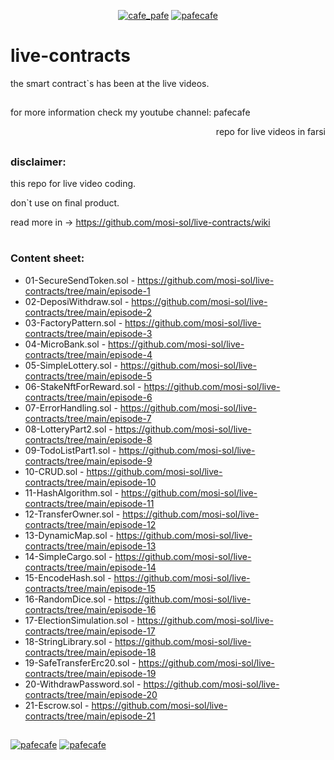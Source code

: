 <p align="center"> 
  <a href="https://twitter.com/cafe_pafe" target="blank"><img src="https://img.shields.io/twitter/follow/cafe_pafe?logo=twitter&style=plastic&labelColor=334455" alt="cafe_pafe" /></a> 
<a href="https://youtube.com/pafecafe" target="blank"><img src="https://img.shields.io/badge/youtube-watch-red/follow/cafe_pafe?logo=youtube&style=plastic&logoColor=red&labelColor=334455" alt="pafecafe" /></a> 
</p>

# live-contracts
the smart contract`s has been at the live videos.
##
for more information check my youtube channel: pafecafe
<p align="right"> 
    repo for live videos in farsi 
</p>

##

### disclaimer:

this repo for live video coding.

don`t use on final product.

read more in -> https://github.com/mosi-sol/live-contracts/wiki

#
### Content sheet:

- 01-SecureSendToken.sol - https://github.com/mosi-sol/live-contracts/tree/main/episode-1
- 02-DeposiWithdraw.sol - https://github.com/mosi-sol/live-contracts/tree/main/episode-2
- 03-FactoryPattern.sol - https://github.com/mosi-sol/live-contracts/tree/main/episode-3
- 04-MicroBank.sol - https://github.com/mosi-sol/live-contracts/tree/main/episode-4
- 05-SimpleLottery.sol - https://github.com/mosi-sol/live-contracts/tree/main/episode-5
- 06-StakeNftForReward.sol - https://github.com/mosi-sol/live-contracts/tree/main/episode-6
- 07-ErrorHandling.sol - https://github.com/mosi-sol/live-contracts/tree/main/episode-7
- 08-LotteryPart2.sol - https://github.com/mosi-sol/live-contracts/tree/main/episode-8
- 09-TodoListPart1.sol - https://github.com/mosi-sol/live-contracts/tree/main/episode-9
- 10-CRUD.sol - https://github.com/mosi-sol/live-contracts/tree/main/episode-10
- 11-HashAlgorithm.sol - https://github.com/mosi-sol/live-contracts/tree/main/episode-11
- 12-TransferOwner.sol - https://github.com/mosi-sol/live-contracts/tree/main/episode-12
- 13-DynamicMap.sol - https://github.com/mosi-sol/live-contracts/tree/main/episode-13
- 14-SimpleCargo.sol - https://github.com/mosi-sol/live-contracts/tree/main/episode-14
- 15-EncodeHash.sol - https://github.com/mosi-sol/live-contracts/tree/main/episode-15
- 16-RandomDice.sol - https://github.com/mosi-sol/live-contracts/tree/main/episode-16
- 17-ElectionSimulation.sol - https://github.com/mosi-sol/live-contracts/tree/main/episode-17
- 18-StringLibrary.sol - https://github.com/mosi-sol/live-contracts/tree/main/episode-18
- 19-SafeTransferErc20.sol - https://github.com/mosi-sol/live-contracts/tree/main/episode-19
- 20-WithdrawPassword.sol - https://github.com/mosi-sol/live-contracts/tree/main/episode-20
- 21-Escrow.sol - https://github.com/mosi-sol/live-contracts/tree/main/episode-21


##
<div>
<span align="left"> 
<a href="https://img.shields.io/github/license/mosi-sol/live-contracts" target="blank">
  <img src="https://img.shields.io/github/license/mosi-sol/live-contracts" alt="pafecafe" /></a> 
</span>
<span align="center"> 
<a href="https://img.shields.io/twitter/url?url=https%3A%2F%2Fgithub.com%2Fmosi-sol%2Flive-contracts" target="blank"><img src="https://img.shields.io/twitter/url?url=https%3A%2F%2Fgithub.com%2Fmosi-sol%2Flive-contracts" alt="pafecafe" /></a> 
</span>
</div>


